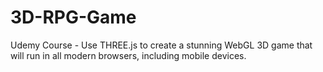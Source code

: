 # 3D-RPG-Game
Udemy Course - Use THREE.js to create a stunning WebGL 3D game that will run in all modern browsers, including mobile devices.
